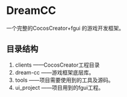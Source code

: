 # DreamCC
一个完整的CocosCreator+fgui 的游戏开发框架。



## 目录结构

1. clients ——CocosCreator工程目录
1. dream-cc ——游戏框架底层库。
1. tools ——项目需要使用到的工具及源码。
1. ui_project ——项目用到的fgui工程。
